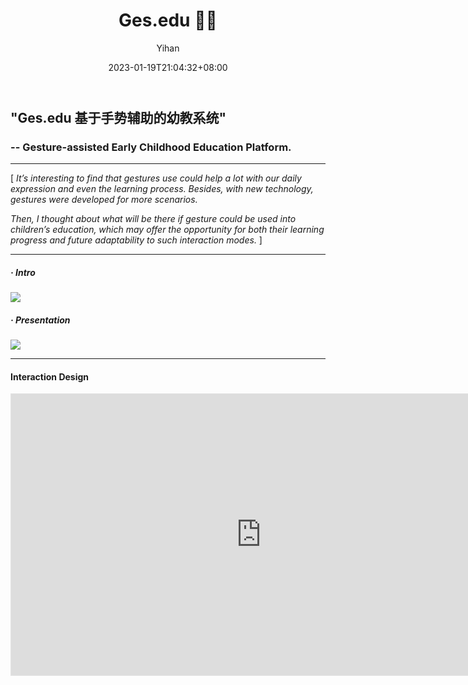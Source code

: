﻿---
title: "Ges.edu 👌🏻"
date: 2023-01-19T21:04:32+08:00
hidemeta: true
draft: true
author: ["Yihan"]
keywords: 
- Education
tags:
- Gesture-assisted Learning
- Preschooler's Education
- Future Interaction Mode
- Strategy
- UI/UX
description: ""
showToc: true
TocOpen: true
showbreadcrumbs: true
disableShare: true
weight: 290
cover:
    image: "projects/gesedu/geseducover.jpg"
    caption: "To explore how 'gestures use' could help with early education! "
    alt: ""
    relative: false
---
## "Ges.edu 基于手势辅助的幼教系统"
### -- Gesture-assisted Early Childhood Education Platform.
----------------
[ *It’s interesting to find that gestures use could help a lot with our daily expression and even the learning process. Besides, with new technology, gestures were developed for more scenarios.*

*Then, I thought about what will be there if gesture could be used into children’s education, which may offer the opportunity for both their learning progress and future adaptability to such interaction modes.* ]

----------------
##### · Intro
![](gesedu1.jpg)
##### · Presentation
![](gesedu2.jpg)

---

#### Interaction Design

<iframe style="border: 1px solid rgba(0, 0, 0, 0.1);" width="800" height="450" src="https://www.figma.com/embed?embed_host=share&url=https%3A%2F%2Fwww.figma.com%2Fproto%2Fzk581mhaUuwRK7eYkadpbO%2FGes.edu%3Fpage-id%3D0%253A1%26node-id%3D2-2%26viewport%3D585%252C291%252C0.18%26t%3DGCBvJGvHVPFArknT-1%26scaling%3Dscale-down%26starting-point-node-id%3D18%253A14" allowfullscreen></iframe>